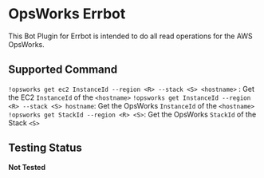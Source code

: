 # OpsWorks Errbot

This Bot Plugin for Errbot is intended to do all read operations for the AWS OpsWorks.

## Supported Command

`!opsworks get ec2 InstanceId --region <R> --stack <S> <hostname>` : Get the EC2 `InstanceId` of the `<hostname>`
`!opsworks get InstanceId --region <R> --stack <S> hostname`: Get the OpsWorks `InstanceId` of the `<hostname>`
`!opsworks get StackId --region <R> <S>`: Get the OpsWorks `StackId` of the Stack `<S>`

## Testing Status

**Not Tested**

